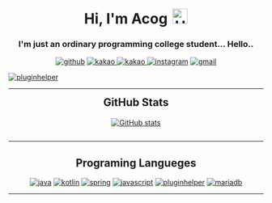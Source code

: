 <ul style="list-style: none;">

</ul>
<div align="center">
<h1>Hi, I'm Acog<img src="https://raw.githubusercontent.com/iampavangandhi/iampavangandhi/master/gifs/Hi.gif" alt="Hi" style="width: 30px;margin-left: 10px;"></h1>

<h3>I'm just an ordinary programming college student... Hello..</h3>

<a href="https://github.com/acogkr" target="_blank"><img src="https://img.shields.io/badge/-Github-black?logo=github&style=flat-square" alt="github"/></a>
<a href="https://qr.kakao.com/talk/.ReiTFSG5aWzUG7AVMWfp3n6Y9g-"><img src="https://img.shields.io/badge/-kakaotalk-white?logo=kakaotalk&style=flat-square" alt="kakao"/>
<a href="https://discordapp.com/users/912599389061652491/"><img src="https://img.shields.io/badge/-Discord-dcfffa?logo=discord&style=flat-square" alt="kakao"/>
<a href="https://www.instagram.com/acog_kr" target="_blank"><img src="https://img.shields.io/badge/-Instagram-pink?logo=instagram&textColor=white&style=flat-square" alt="instagram"/></a>
<a href="mailto:acog.seongmin@gmail.com"><img src="https://img.shields.io/badge/-Gmail-white?logo=gmail&style=flat-square" alt="gmail"/></a><br/>
</div>
<a href="https://github.com/PluginHeleper" target="_blank"><img src="https://img.shields.io/badge/-PluginHelper-FCF9DE?logo=java&logoColor=black&textColor=white&style=flat-square" alt="pluginhelper"/></a>

---

<div align="center">

<h2 style="margin: 5px 10px;">GitHub Stats</h2>
<div style="display: flex; align-items: center; justify-content: center;">

[![GitHub stats](https://github-readme-stats.vercel.app/api?username=acogkr&count_private=true&show_icons=true&hide_border=false)](https://github.com/acogkr)


</div>
</div>

<div align="center">

</div>


------
<div align="center">
<h2>Programing Langueges</h2>

<a href="https://oracle.com/java" target="_blank"><img src="https://img.shields.io/badge/java-white.svg?style=for-the-badge&logo=java&logoColor=ba5139" alt="java"/></a>
<a href="https://kotlinlang.org/" target="_blank"><img src="https://img.shields.io/badge/kotlin-white?logo=kotlin&style=for-the-badge" alt="kotlin"/></a>
<a href="https://spring.io/" target="_blank"><img src="https://img.shields.io/badge/spring.js-white?logo=spring&style=for-the-badge" alt="spring"/></a>
<a href="https://developer.mozilla.org/en-US/docs/Web/JavaScript" target="_blank"><img src="https://img.shields.io/badge/JavaScript-white.svg?style=for-the-badge&logo=javascript&logoColor=#F7DF1E" alt="javascript"/></a>
  <a href="https://github.com/PluginHeleper" target="_blank"><img src="https://img.shields.io/badge/-PluginHelper-FCF9DE?logo=java&logoColor=black&hide_border=false&textColor=white&style=flat-square" alt="pluginhelper"/></a>
<a href="https://mariadb.org/" target="_blank"><img src="https://img.shields.io/badge/mariadb-white.svg?style=for-the-badge&logo=mariadb&logoColor=FF2D20" alt="mariadb"/></a>

---
  
